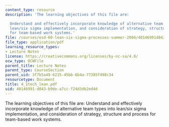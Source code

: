 ```yaml
---
content_type: resource
description: 'The learning objectives of this file are:

  Understand and effectively incorporate knowledge of alternative team types into
  lean/six sigma implementation, and consideration of strategy, structure and process
  for team-based work systems.'
file: /courses/esd-60-lean-six-sigma-processes-summer-2004/40146991d843b9dea7ccf24d3db2ed4d_4_1tech_lean.pdf
file_type: application/pdf
learning_resource_types:
- Lecture Notes
license: https://creativecommons.org/licenses/by-nc-sa/4.0/
ocw_type: OCWFile
parent_title: Lecture Notes
parent_type: CourseSection
parent_uid: 3f7b5a49-6215-45bb-6b4a-77385f498c34
resourcetype: Document
title: 4_1tech_lean.pdf
uid: 40146991-d843-b9de-a7cc-f24d3db2ed4d
---
```

The learning objectives of this file are:
Understand and effectively incorporate knowledge of alternative team types into lean/six sigma implementation, and consideration of strategy, structure and process for team-based work systems.